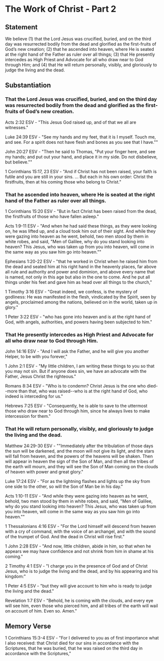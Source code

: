# The Work of Christ - Part 2

## Statement
We believe (1) that the Lord Jesus was crucified, buried, and on the third day was resurrected bodily from the dead and glorified as the first-fruits of God’s new creation; (2) that he ascended into heaven, where He is seated at the right hand of the Father as ruler over all things; (3) that He presently intercedes as High Priest and Advocate for all who draw near to God through Him; and (4) that He will return personally, visibly, and gloriously to judge the living and the dead.

## Substantiation
### That the Lord Jesus was crucified, buried, and on the third day was resurrected bodily from the dead and glorified as the first-fruits of God’s new creation.
Acts 2:32 ESV - "This Jesus God raised up, and of that we all are witnesses."

Luke 24:39 ESV - "See my hands and my feet, that it is I myself. Touch me, and see. For a spirit does not have flesh and bones as you see that I have.""

John 20:27 ESV - "Then he said to Thomas, "Put your finger here, and see my hands; and put out your hand, and place it in my side. Do not disbelieve, but believe.""

1 Corinthians 15:17, 23 ESV - "And if Christ has not been raised, your faith is futile and you are still in your sins. ... But each in his own order: Christ the firstfruits, then at his coming those who belong to Christ."

### That he ascended into heaven, where He is seated at the right hand of the Father as ruler over all things.
1 Corinthians 15:20 ESV - "But in fact Christ has been raised from the dead, the firstfruits of those who have fallen asleep."

Acts 1:9-11 ESV - "And when he had said these things, as they were looking on, he was lifted up, and a cloud took him out of their sight. And while they were gazing into heaven as he went, behold, two men stood by them in white robes, and said, "Men of Galilee, why do you stand looking into heaven? This Jesus, who was taken up from you into heaven, will come in the same way as you saw him go into heaven.""

Ephesians 1:20-22 ESV - "that he worked in Christ when he raised him from the dead and seated him at his right hand in the heavenly places, far above all rule and authority and power and dominion, and above every name that is named, not only in this age but also in the one to come. And he put all things under his feet and gave him as head over all things to the church,"

1 Timothy 3:16 ESV - "Great indeed, we confess, is the mystery of godliness: He was manifested in the flesh, vindicated by the Spirit, seen by angels, proclaimed among the nations, believed on in the world, taken up in glory."

1 Peter 3:22 ESV - "who has gone into heaven and is at the right hand of God, with angels, authorities, and powers having been subjected to him."

### That He presently intercedes as High Priest and Advocate for all who draw near to God through Him.
John 14:16 ESV - "And I will ask the Father, and he will give you another Helper, to be with you forever,"

1 John 2:1 ESV - "My little children, I am writing these things to you so that you may not sin. But if anyone does sin, we have an advocate with the Father, Jesus Christ the righteous."

Romans 8:34 ESV - "Who is to condemn? Christ Jesus is the one who died--more than that, who was raised--who is at the right hand of God, who indeed is interceding for us."

Hebrews 7:25 ESV - "Consequently, he is able to save to the uttermost those who draw near to God through him, since he always lives to make intercession for them."

### That He will return personally, visibly, and gloriously to judge the living and the dead.
Matthew 24:29-30 ESV - ""Immediately after the tribulation of those days the sun will be darkened, and the moon will not give its light, and the stars will fall from heaven, and the powers of the heavens will be shaken. Then will appear in heaven the sign of the Son of Man, and then all the tribes of the earth will mourn, and they will see the Son of Man coming on the clouds of heaven with power and great glory."

Luke 17:24 ESV - "For as the lightning flashes and lights up the sky from one side to the other, so will the Son of Man be in his day."

Acts 1:10-11 ESV - "And while they were gazing into heaven as he went, behold, two men stood by them in white robes, and said, "Men of Galilee, why do you stand looking into heaven? This Jesus, who was taken up from you into heaven, will come in the same way as you saw him go into heaven.""

1 Thessalonians 4:16 ESV - "For the Lord himself will descend from heaven with a cry of command, with the voice of an archangel, and with the sound of the trumpet of God. And the dead in Christ will rise first."

1 John 2:28 ESV - "And now, little children, abide in him, so that when he appears we may have confidence and not shrink from him in shame at his coming."

2 Timothy 4:1 ESV - "I charge you in the presence of God and of Christ Jesus, who is to judge the living and the dead, and by his appearing and his kingdom:"

1 Peter 4:5 ESV - "but they will give account to him who is ready to judge the living and the dead."

Revelation 1:7 ESV - "Behold, he is coming with the clouds, and every eye will see him, even those who pierced him, and all tribes of the earth will wail on account of him. Even so. Amen."

## Memory Verse
1 Corinthians 15:3-4 ESV - "For I delivered to you as of first importance what I also received: that Christ died for our sins in accordance with the Scriptures, that he was buried, that he was raised on the third day in accordance with the Scriptures,"